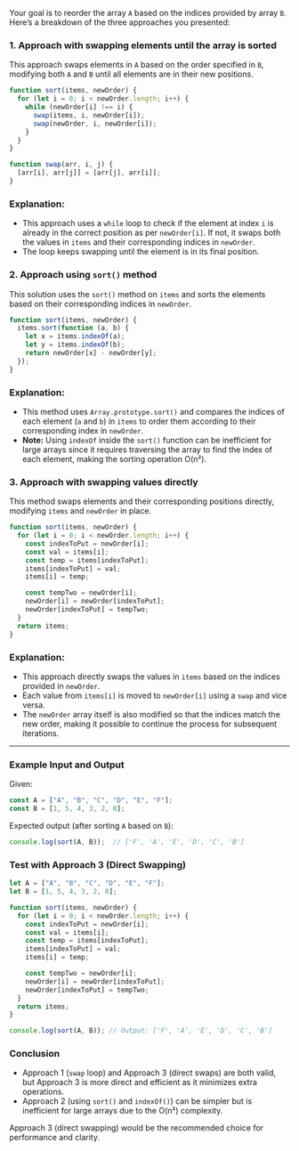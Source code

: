 Your goal is to reorder the array `A` based on the indices provided by array `B`. Here’s a breakdown of the three approaches you presented:

### **1. Approach with swapping elements until the array is sorted**

This approach swaps elements in `A` based on the order specified in `B`, modifying both `A` and `B` until all elements are in their new positions.

```javascript
function sort(items, newOrder) {
  for (let i = 0; i < newOrder.length; i++) {
    while (newOrder[i] !== i) {
      swap(items, i, newOrder[i]);
      swap(newOrder, i, newOrder[i]);
    }
  }
}

function swap(arr, i, j) {
  [arr[i], arr[j]] = [arr[j], arr[i]];
}
```

### **Explanation:**
- This approach uses a `while` loop to check if the element at index `i` is already in the correct position as per `newOrder[i]`. If not, it swaps both the values in `items` and their corresponding indices in `newOrder`.
- The loop keeps swapping until the element is in its final position.

### **2. Approach using `sort()` method**

This solution uses the `sort()` method on `items` and sorts the elements based on their corresponding indices in `newOrder`.

```javascript
function sort(items, newOrder) {
  items.sort(function (a, b) {
    let x = items.indexOf(a);
    let y = items.indexOf(b);
    return newOrder[x] - newOrder[y];
  });
}
```

### **Explanation:**
- This method uses `Array.prototype.sort()` and compares the indices of each element (`a` and `b`) in `items` to order them according to their corresponding index in `newOrder`.
- **Note:** Using `indexOf` inside the `sort()` function can be inefficient for large arrays since it requires traversing the array to find the index of each element, making the sorting operation O(n²).

### **3. Approach with swapping values directly**

This method swaps elements and their corresponding positions directly, modifying `items` and `newOrder` in place.

```javascript
function sort(items, newOrder) {
  for (let i = 0; i < newOrder.length; i++) {
    const indexToPut = newOrder[i];
    const val = items[i];
    const temp = items[indexToPut];
    items[indexToPut] = val;
    items[i] = temp;

    const tempTwo = newOrder[i];
    newOrder[i] = newOrder[indexToPut];
    newOrder[indexToPut] = tempTwo;
  }
  return items;
}
```

### **Explanation:**
- This approach directly swaps the values in `items` based on the indices provided in `newOrder`.
- Each value from `items[i]` is moved to `newOrder[i]` using a `swap` and vice versa.
- The `newOrder` array itself is also modified so that the indices match the new order, making it possible to continue the process for subsequent iterations.

---

### **Example Input and Output**

Given:

```javascript
const A = ["A", "B", "C", "D", "E", "F"];
const B = [1, 5, 4, 3, 2, 0];
```

Expected output (after sorting `A` based on `B`):

```javascript
console.log(sort(A, B));  // ['F', 'A', 'E', 'D', 'C', 'B']
```

### **Test with Approach 3 (Direct Swapping)**

```javascript
let A = ["A", "B", "C", "D", "E", "F"];
let B = [1, 5, 4, 3, 2, 0];

function sort(items, newOrder) {
  for (let i = 0; i < newOrder.length; i++) {
    const indexToPut = newOrder[i];
    const val = items[i];
    const temp = items[indexToPut];
    items[indexToPut] = val;
    items[i] = temp;

    const tempTwo = newOrder[i];
    newOrder[i] = newOrder[indexToPut];
    newOrder[indexToPut] = tempTwo;
  }
  return items;
}

console.log(sort(A, B)); // Output: ['F', 'A', 'E', 'D', 'C', 'B']
```

### **Conclusion**
- Approach 1 (`swap` loop) and Approach 3 (direct swaps) are both valid, but Approach 3 is more direct and efficient as it minimizes extra operations.
- Approach 2 (using `sort()` and `indexOf()`) can be simpler but is inefficient for large arrays due to the O(n²) complexity.

Approach 3 (direct swapping) would be the recommended choice for performance and clarity.